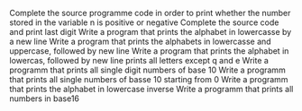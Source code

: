 Complete the source programme code in order to print whether the number stored in the variable n is positive or negative
Complete the source code and print last digit
Write a program that prints the alphabet in lowercasse by a new line
Write a program that prints the alphabets in lowercasse  and uppercase, followed by new line
Write a program that prints the alphabet in lowercas, followed by new line prints all letters except q and e
Write a  programm that prints all single digit numbers of base 10
Write a programm that prints all single numbers of basse  10 starting from 0
Write a programm that prints the alphabet in lowercase inverse
Write a programm that prints all numbers in base16
